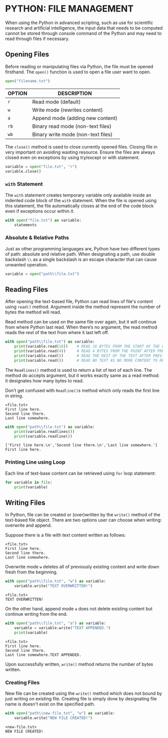 # **PYTHON: FILE MANAGEMENT**

When using the Python in advanced scripting, such as use for scientific research and artificial intelligence, the input data that needs to be computed cannot be stored through console command of the Python and may need to read through files if necessary.

## Opening Files

Before reading or manipulating files via Python, the file must be opened firsthand. The `open()` function is used to open a file user want to open.

```python
open("filename.txt")
```

| OPTION | DESCRIPTION                        |
| ------ | ---------------------------------- |
| `r`    | Read mode (default)                |
| `w`    | Write mode (rewrites content)      |
| `a`    | Append mode (adding new content)   |
| `rb`   | Binary read mode (non-text files)  |
| `wb`   | Binary write mode (non-text files) |

The `close()` method is used to close currently opened files. Closing file in very important on avoiding wasting resource. Ensure the files are always closed even on exceptions by using try/except or with statement.

```python
variable = open("file.txt", "r")
variable.close()
```

### `with` Statement

The `with` statement creates temporary variable only available inside an indented code block of the `with` statement. When the file is opened using this statement, the file automatically closes at the end of the code block even if exceptions occur within it.

```python
with open("file.txt") as variable:
    statements
```

### Absolute & Relative Paths

Just as other programming languages are, Python have two different types of path: absolute and relative path. When designating a path, use double backslash `\\` as a single backslash is an escape character that can cause unwanted operation.

```python
variable = open("path\\file.txt")
```

## Reading Files

After opening the text-based file, Python can read lines of file's content using `read()` method. Argument inside the method represent the number of bytes the method will read.

Read method can be used on the same file over again, but it will continue from where Python last read. When there’s no argument, the read method reads the rest of the text from where it last left off.

```python
with open("path\\file.txt") as variable:
    print(variable.read(16))	# READ 16 BYTES FROM THE START OF THE CONTENT.
	print(variable.read(4))		# READ 4 BYTES FROM THE POINT AFTER PREVIOUS 16 BYTES.
	print(variable.read())		# READ THE REST OF THE TEXT AFTER PREVIOUS 4 BYTES.
	print(variable.read())		# READ NO TEXT AS NO MORE CONTENT TO READ.
```

The `Readlines()` method is used to return a list of text of each line. The method do accepts argument, but it works exactly same as a read method: it designates how many bytes to read.

Don’t get confused with `Readline()`s method which only reads the first line in string.

```
<file.txt>
First line here.
Second line there.
Last line somewhere.
```

```python
with open("path\\file.txt") as variable:
    print(variable.readlines())
    print(variable.readline())
```

```
['First line here.\n','Second line there.\n','Last line somewhere.']
First line here.
```

### Printing Line using Loop

Each line of text-base content can be retrieved using `for` loop statement:

```python
for variable in file:
    print(variable)
```

## Writing Files

In Python, file can be created or (over)written by the `write()` method of the text-based file object. There are two options user can choose when writing: overwrite and append.

Suppose there is a file with text content written as follows:

```
<file.txt>
First line here.
Second line there.
Last line somewhere.
```

Overwrite mode `w` deletes all of previously existing content and write down fresh from the beginning.

```python
with open("path\\file.txt", "w") as variable:
    variable.write("TEXT OVERWRITTEN!")
```

```
<file.txt>
TEXT OVERWRITTEN!
```

On the other hand, append mode `a` does not delete existing content but continue writing from the end.

```python
with open("path\\file.txt", "a") as variable:
    variable = variable.write("TEXT APPENDED.")
	print(variable)
```

```
<file.txt>
First line here.
Second line there.
Last line somewhere.TEXT APPENDED.
```

Upon successfully written, `write()` method returns the number of bytes written.

### Creating Files

New file can be created using the `write()` method which does not bound by just writing on existing file. Creating file is simply done by designating file name is doesn't exist on the specified path.

```python
with open("path\\new-file.txt", "w") as variable:
    variable.write("NEW FILE CREATED!")
```

```
<new-file.txt>
NEW FILE CREATED!
```
